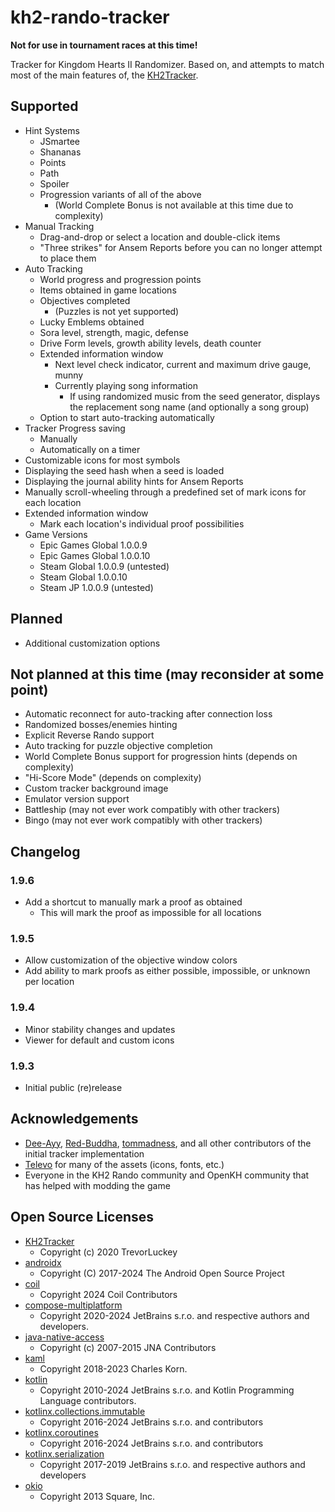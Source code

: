 # kh2-rando-tracker

**Not for use in tournament races at this time!**

Tracker for Kingdom Hearts II Randomizer. Based on, and attempts to match most of the main features
of, the [KH2Tracker](https://github.com/Dee-Ayy/KH2Tracker).

## Supported

- Hint Systems
    - JSmartee
    - Shananas
    - Points
    - Path
    - Spoiler
    - Progression variants of all of the above
        - (World Complete Bonus is not available at this time due to complexity)
- Manual Tracking
    - Drag-and-drop or select a location and double-click items
    - "Three strikes" for Ansem Reports before you can no longer attempt to place them
- Auto Tracking
    - World progress and progression points
    - Items obtained in game locations
    - Objectives completed
        - (Puzzles is not yet supported)
    - Lucky Emblems obtained
    - Sora level, strength, magic, defense
    - Drive Form levels, growth ability levels, death counter
    - Extended information window
        - Next level check indicator, current and maximum drive gauge, munny
        - Currently playing song information
            - If using randomized music from the seed generator, displays the replacement song
              name (and optionally a song group)
    - Option to start auto-tracking automatically
- Tracker Progress saving
    - Manually
    - Automatically on a timer
- Customizable icons for most symbols
- Displaying the seed hash when a seed is loaded
- Displaying the journal ability hints for Ansem Reports
- Manually scroll-wheeling through a predefined set of mark icons for each location
- Extended information window
    - Mark each location's individual proof possibilities
- Game Versions
    - Epic Games Global 1.0.0.9
    - Epic Games Global 1.0.0.10
    - Steam Global 1.0.0.9 (untested)
    - Steam Global 1.0.0.10
    - Steam JP 1.0.0.9 (untested)

## Planned

- Additional customization options

## Not planned at this time (may reconsider at some point)

- Automatic reconnect for auto-tracking after connection loss
- Randomized bosses/enemies hinting
- Explicit Reverse Rando support
- Auto tracking for puzzle objective completion
- World Complete Bonus support for progression hints (depends on complexity)
- "Hi-Score Mode" (depends on complexity)
- Custom tracker background image
- Emulator version support
- Battleship (may not ever work compatibly with other trackers)
- Bingo (may not ever work compatibly with other trackers)

## Changelog

### 1.9.6

- Add a shortcut to manually mark a proof as obtained
  - This will mark the proof as impossible for all locations

### 1.9.5

- Allow customization of the objective window colors
- Add ability to mark proofs as either possible, impossible, or unknown per location

### 1.9.4

- Minor stability changes and updates
- Viewer for default and custom icons

### 1.9.3

- Initial public (re)release

## Acknowledgements

- [Dee-Ayy](https://github.com/Dee-Ayy), [Red-Buddha](https://github.com/Red-Buddha),
  [tommadness](https://github.com/tommadness), and all other contributors of the initial tracker
  implementation
- [Televo](https://github.com/Televo/) for many of the assets (icons, fonts, etc.)
- Everyone in the KH2 Rando community and OpenKH community that has helped with modding the game

## Open Source Licenses

- [KH2Tracker](https://github.com/Dee-Ayy/KH2Tracker/blob/v2.64/LICENSE)
  - Copyright (c) 2020 TrevorLuckey
- [androidx](https://github.com/androidx/androidx/blob/androidx-main/LICENSE.txt)
  - Copyright (C) 2017-2024 The Android Open Source Project
- [coil](https://github.com/coil-kt/coil/blob/3.0.0-rc02/LICENSE.txt)
  - Copyright 2024 Coil Contributors
- [compose-multiplatform](https://github.com/JetBrains/compose-multiplatform/blob/v1.7.0/LICENSE.txt)
  - Copyright 2020-2024 JetBrains s.r.o. and respective authors and developers.
- [java-native-access](https://github.com/java-native-access/jna/blob/5.15.0/AL2.0)
  - Copyright (c) 2007-2015 JNA Contributors
- [kaml](https://github.com/charleskorn/kaml/blob/0.61.0/LICENSE)
  - Copyright 2018-2023 Charles Korn.
- [kotlin](https://github.com/JetBrains/kotlin/blob/v2.0.21/license/README.md)
  - Copyright 2010-2024 JetBrains s.r.o. and Kotlin Programming Language contributors.
- [kotlinx.collections.immutable](https://github.com/Kotlin/kotlinx.collections.immutable/blob/v0.3.8/LICENSE.txt)
  - Copyright 2016-2024 JetBrains s.r.o. and contributors
- [kotlinx.coroutines](https://github.com/Kotlin/kotlinx.coroutines/blob/1.8.1/LICENSE.txt)
  - Copyright 2016-2024 JetBrains s.r.o. and contributors
- [kotlinx.serialization](https://github.com/Kotlin/kotlinx.serialization/blob/v1.7.1/LICENSE.txt)
  - Copyright 2017-2019 JetBrains s.r.o. and respective authors and developers
- [okio](https://github.com/square/okio/blob/3.9.1/LICENSE.txt)
  - Copyright 2013 Square, Inc.
